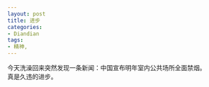 ```yaml
---
layout: post
title: 进步
categories:
- Diandian
tags:
- 精神, 
---
```

今天洗澡回来突然发现一条新闻：中国宣布明年室内公共场所全面禁烟。
<br />真是久违的进步。